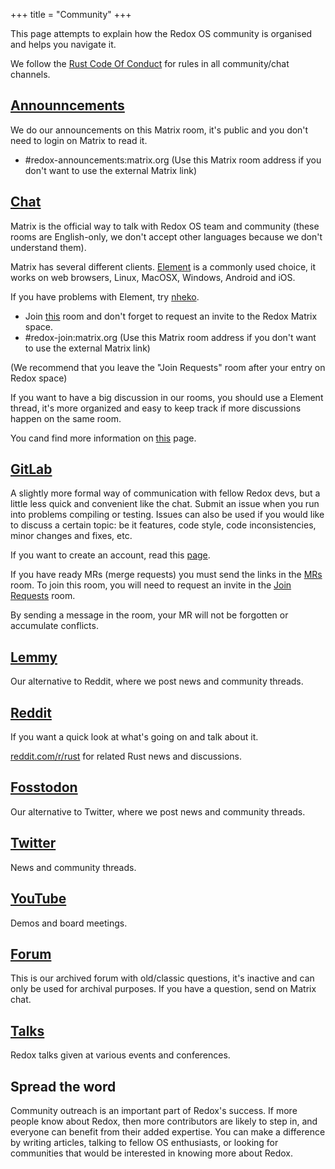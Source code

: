 +++
title = "Community"
+++

This page attempts to explain how the Redox OS community is organised and helps you navigate it.

We follow the [Rust Code Of Conduct](https://www.rust-lang.org/policies/code-of-conduct) for rules in all community/chat channels.

## [Announncements](https://matrix.to/#/#redox-announcements:matrix.org)

We do our announcements on this Matrix room, it's public and you don't need to login on Matrix to read it.

- #redox-announcements:matrix.org (Use this Matrix room address if you don't want to use the external Matrix link)

## [Chat](https://matrix.to/#/#redox-join:matrix.org)

Matrix is the official way to talk with Redox OS team and community (these rooms are English-only, we don't accept other languages because we don't understand them).

Matrix has several different clients. [Element](https://element.io/) is a commonly used choice, it works on web browsers, Linux, MacOSX, Windows, Android and iOS.

If you have problems with Element, try [nheko](https://nheko-reborn.github.io/).

- Join [this](https://matrix.to/#/#redox-join:matrix.org) room and don't forget to request an invite to the Redox Matrix space.
- #redox-join:matrix.org (Use this Matrix room address if you don't want to use the external Matrix link)

(We recommend that you leave the "Join Requests" room after your entry on Redox space)

If you want to have a big discussion in our rooms, you should use a Element thread, it's more organized and easy to keep track if more discussions happen on the same room.

You cand find more information on [this](https://doc.redox-os.org/book/ch13-01-chat.html) page.

## [GitLab](https://gitlab.redox-os.org/redox-os/redox)

A slightly more formal way of communication with fellow Redox devs, but a little less quick and convenient like the chat. Submit an issue when you run into problems compiling or testing. Issues can also be used if you would like to discuss a certain topic: be it features, code style, code inconsistencies, minor changes and fixes, etc.

If you want to create an account, read this [page](https://doc.redox-os.org/book/ch12-01-signing-in-to-gitlab.html).

If you have ready MRs (merge requests) you must send the links in the [MRs](https://matrix.to/#/#redox-mrs:matrix.org) room. To join this room, you will need to request an invite in the [Join Requests](https://matrix.to/#/#redox-join:matrix.org) room.

By sending a message in the room, your MR will not be forgotten or accumulate conflicts.

## [Lemmy](https://lemmy.world/c/redox)

Our alternative to Reddit, where we post news and community threads.

## [Reddit](https://www.reddit.com/r/Redox/)

If you want a quick look at what's going on and talk about it.

[reddit.com/r/rust](https://www.reddit.com/r/rust) for related Rust news and discussions.

## [Fosstodon](https://fosstodon.org/@redox)

Our alternative to Twitter, where we post news and community threads.

## [Twitter](https://twitter.com/redox_os)

News and community threads.

## [YouTube](https://www.youtube.com/@RedoxOS)

Demos and board meetings.

## [Forum](https://discourse.redox-os.org/)

This is our archived forum with old/classic questions, it's inactive and can only be used for archival purposes. If you have a question, send on Matrix chat.

## [Talks](/talks/)

Redox talks given at various events and conferences.

## Spread the word

Community outreach is an important part of Redox's success. If more people know about Redox, then more contributors are likely to step in, and everyone can benefit from their added expertise. You can make a difference by writing articles, talking to fellow OS enthusiasts, or looking for communities that would be interested in knowing more about Redox.
